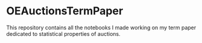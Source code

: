 # OEAuctionsTermPaper
This repository contains all the notebooks I made working on my term paper dedicated to statistical properties of auctions.
